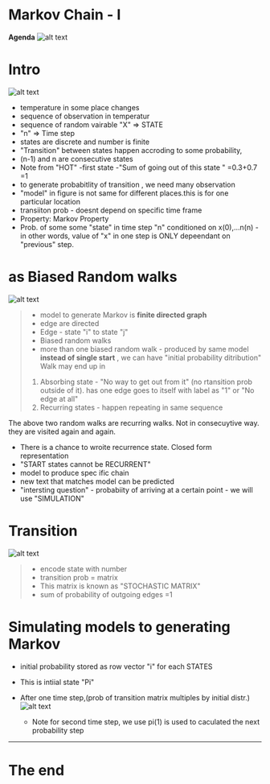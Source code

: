# Markov Chain - I

**Agenda**
![alt text](image-6.png)

# Intro
![alt text](image-8.png)
- temperature in some place changes
- sequence of observation in temperatur
- sequence of random vairable "X" => STATE
- "n" => Time step
- states are discrete and number is finite
- "Transition" between states happen accroding to some probability,
- (n-1) and n are consecutive states
- Note from "HOT" -first state -"Sum of going out of this state " =0.3+0.7 =1
- to generate probabitlity of transition , we need many observation
- "model" in figure is not same for different places.this is for one particular location
- transiiton prob - doesnt depend on specific time frame
- Property: Markov Property
- Prob. of some some "state" in time step "n" conditioned on x(0),...n(n) - in other words, value of "x" in one step is ONLY depeendant on "previous" step.

# as Biased Random walks
![alt text](image-10.png)
> - model to generate Markov is **finite directed graph**
> - edge are directed
> - Edge - state "i" to state "j" 
> - Biased random walks
> - more than one biased random walk - produced by same model
> **instead of single start** , we can have "initial probability ditribution"
> Walk may end up in
> 1. Absorbing state - "No way to get out from it" (no rtansition  prob outside of it). has one edge goes to itself with label as "1" or "No edge at all"
> 2. Recurring states  - happen repeating in same sequence

The above two random walks are recurring walks. Not in consecuytive way. they are visited again and again.
- There is a chance to wroite recurrence state. Closed form representation 
- "START states cannot be RECURRENT"
- model to produce spec ific chain
- new text that matches model can be predicted
- "intersting question" - probabiity of arriving at a certain point - we will use "SIMULATION"

# Transition
![alt text](image-11.png)

> - encode state with number
> - transition prob = matrix
> - This matrix is known as "STOCHASTIC MATRIX"
> - sum of probability of outgoing edges =1

# Simulating models to generating Markov
- initial probability stored as row vector "i" for each STATES
- This is intiial state "Pi"
- After one time step,(prob of transition matrix multiples by initial distr.)
  ![alt text](image-13.png)

  - Note for second time step, we use pi(1) is used to caculated the next probability step

---
# The end

